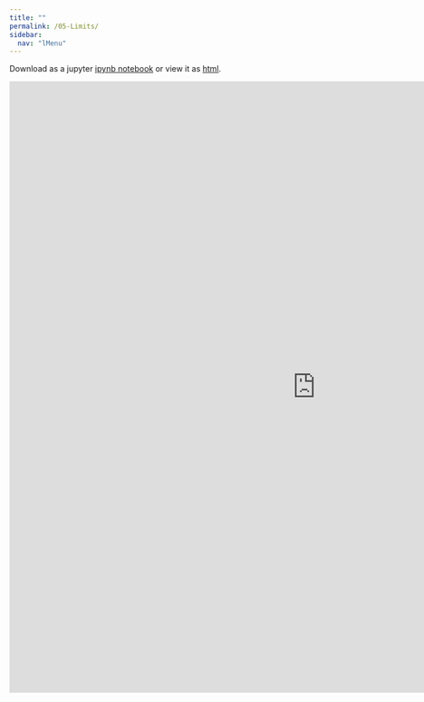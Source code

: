 ```yaml
---
title: ""
permalink: /05-Limits/
sidebar:
  nav: "lMenu"
---
```


Download as a jupyter [ipynb notebook](https://datascience-intro.github.io/1MS041-2025/notebooks/05-Limits.ipynb) or view it as [html](https://datascience-intro.github.io/1MS041-2025/notebooks/05-Limits.html).

<iframe src="https://datascience-intro.github.io/1MS041-2025/notebooks/05-Limits.html" width="1080" height="1080" frameborder="0"></iframe>

    